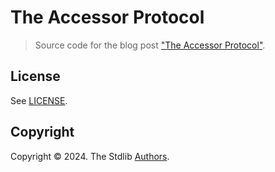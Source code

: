 # The Accessor Protocol

> Source code for the blog post ["The Accessor Protocol"][post].

## License

See [LICENSE][license].

## Copyright

Copyright © 2024. The Stdlib [Authors][stdlib-authors].

[post]: https://blog.stdlib.io/introducing-the-accessor-protocol-for-array-like-objects/

[stdlib-authors]: https://github.com/stdlib-js/stdlib/graphs/contributors

[license]: https://raw.githubusercontent.com/stdlib-js/blog-introducing-the-accessor-protocol-1/main/LICENSE
